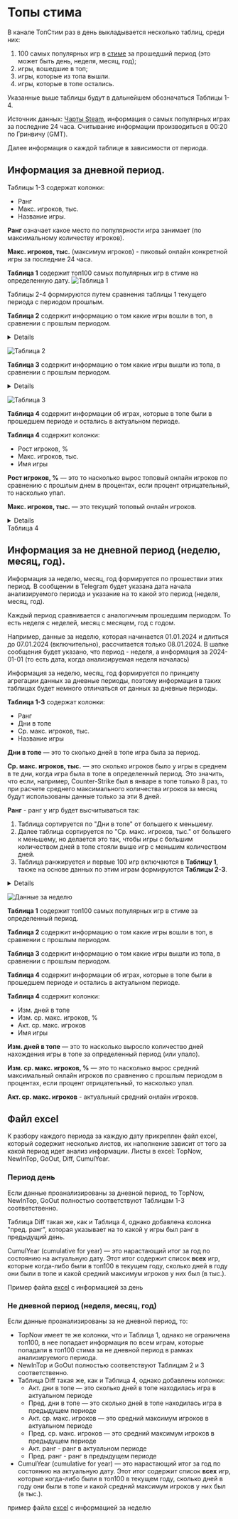 # Топы стима

В канале ТопСтим раз в день выкладывается несколько таблиц, среди них:

1. 100 самых популярных игр в [стиме](https://store.steampowered.com/charts/mostplayed) за прошедший период (это может быть день, неделя, месяц, год);
2. игры, вошедшие в топ;
3. игры, которые из топа вышли.
4. игры, которые в топе остались.

Указанные выше таблицы будут в дальнейшем обозначаться Таблицы 1-4.

Источник данных: [Чарты Steam](https://store.steampowered.com/charts/mostplayed), информация о самых популярных играх за последние 24 часа. Считывание информации производиться в 00:20 по Гринвичу (GMT).

Далее информация о каждой таблице в зависимости от периода.

## Информация за дневной период.

Таблицы 1-3 содержат колонки:

- Ранг
- Макс. игроков, тыс.
- Название игры.

**Ранг** означает какое место по популярности игра занимает (по максимальному количеству игроков).

**Макс. игроков, тыс.** (максимум игроков) - пиковый онлайн конкретной игры за последние 24 часа.

**Таблица 1** содержит топ100 самых популярных игр в стиме на определенную дату.
![Таблица 1](https://github.com/Gleb01548/TopSteamDescription/blob/main/resources/day_table_1.png)


Таблицы 2-4 формируются путем сравнения таблицы 1 текущего периода с периодом прошлым.

**Таблица 2** содержит информацию о том какие игры вошли в топ, в сравнении с прошлым периодом.
<details>
Например, 02.01.2024 в топ100 самых популярных игр не входил The Elder Scrolls® Online и Counter-Strike, однако 03.01.2024 появились в топе, что отражено в Таблице 2 за 03.01.2024. Также в этой же таблице будет указано максимальное количество игроков, игравших в The Elder Scrolls® Onlin и Counter-Strike 03.01.2024.
</details>

![Таблица 2](https://github.com/Gleb01548/TopSteamDescription/blob/main/resources/day_table_2.png)

**Таблица 3** содержит информацию о том какие игры вышли из топа, в сравнении с прошлым периодом.
<details>
Например, 02.01.2024 в топ100 самых популярных игр входили EA SPORTS™ FIFA 23 и Party Animals, однако 03.01.2024 из топа вышли, что отражено в Таблице 3 за 03.01.2024. Также в этой же таблице указано максимальное количество игроков, игравших в EA SPORTS™ FIFA 23 и Party Animals 02.01.2024 и их ранг в эту дату (то есть с каких позиций они вылетели).
</details>

![Таблица 3](https://github.com/Gleb01548/TopSteamDescription/blob/main/resources/day_table_3.png)

**Таблица 4** содержит информации об играх, которые в топе были в прошедшем периоде и остались в актуальном периоде.

**Таблица 4** содержит колонки:

- Рост игроков, %
- Макс. игроков, тыс.
- Имя игры

**Рост игроков, %** — это то насколько вырос топовый онлайн игроков по сравнению с прошлым днем в процентах, если процент отрицательный, то насколько упал.

**Макс. игроков, тыс.** — это текущий топовый онлайн игроков.

<details>
Например, 05.01.2024  у Left 4 Dead 2 пиковый онлайн был 44.2 тыс. игроков. А 06.01.2024 пиковый онлайн был уже 54.1 тыс. игроков. Таким образом, показатель «Рост игроков, %» составляет 22.6, а «Макс. игроков, тыс.» 54.1.
</details>
Таблица 4


## Информация за не дневной период (неделю, месяц, год).

Информация за неделю, месяц, год формируется по прошествии этих период. В сообщении в Telegram будет указана дата начала анализируемого периода и указание на то какой это период (неделя, месяц, год).

Каждый период сравнивается с аналогичным прошедшим периодом. То есть неделя с неделей, месяц с месяцем, год с годом.

Например, данные за неделю, которая начинается 01.01.2024 и длиться до 07.01.2024 (включительно), рассчитается только 08.01.2024. В шапке сообщения будет указано, что период - неделя, а информация за 2024-01-01 (то есть дата, когда анализируемая неделя началась)

Информация за неделю, месяц, год формируется по принципу агрегации данных за дневные периоды, поэтому информация в таких таблицах будет немного отличаться от данных за дневные периоды.

**Таблица 1-3** содержат колонки:

- Ранг
- Дни в топе
- Ср. макс. игроков, тыс.
- Название игры

**Дни в топе** — это то сколько дней в топе игра была за период.

**Ср. макс. игроков, тыс.** — это сколько игроков было у игры в среднем в те дни, когда игра была в топе в определенный период. Это значить, что если, например, Counter-Strike был в январе в топе только 8 раз, то при расчете среднего максимального количества игроков за месяц будут использованы данные только за эти 8 дней.

**Ранг** - ранг у игр будет высчитываться так:

1. Таблица сортируется по "Дни в топе" от большего к меньшему.
2. Далее таблица сортируется по "Ср. макс. игроков, тыс." от большего к меньшему, но делается это так, чтобы игры с большим количеством дней в топе стояли выше игр с меньшим количеством дней.
3. Таблица ранжируется и первые 100 игр включаются в **Таблицу 1**, также на основе данных по этим играм формируются **Таблицы 2-3**.

<details>
Например, если посмотреть на данные за неделю, которая началась 2024-01-01, то видно, что Aimlabs была в топе 7 дней, при среднем максимуме игроков в 6,6 тыс., тогда как Sea of Thieves 2023 Edition была в топе 6 дней, при среднем максимуме игроков в 19,7 тыс. Несмотря на то что средний максимум у Sea of Thieves 2023 Edition значительно больше чем у Aimlabs (где-то в 3 раза), Aimlabs выше по рейтингу, чем Sea of Thieves 2023 Edition (94 место против 95). Произошло так, потому что у Aimlabs показатель "Дни в топе" 7, а у Sea of Thieves 2023 Edition 6.

Также на скриншоте видно, что People Playground по рейтингу выше, чем Aimlabs. Несмотря на то, что дней в топе у них одинаковое количество. Так происходит, потому что у People Playground выше средний максимум, чем у Aimlabs (7,6 тыс. против 6,6 тыс.).
</details>

![Данные за неделю](https://github.com/Gleb01548/TopSteamDescription/blob/main/resources/period_2.png) 



**Таблица 1** содержит топ100 самых популярных игр в стиме за определенный период.

**Таблица 2** содержит информацию о том какие игры вошли в топ, в сравнении с прошлым периодом.

**Таблица 3** содержит информацию о том какие игры вышли из топа, в сравнении с прошлым периодом.

**Таблица 4** содержит информации об играх, которые в топе были в прошедшем периоде и остались в актуальном периоде.

**Таблица 4** содержит колонки:

- Изм. дней в топе
- Изм. ср. макс. игроков, %
- Акт. ср. макс. игроков
- Имя игры

**Изм. дней в топе** — это то насколько выросло количество дней нахождения игры в топе за определенный период (или упало).

**Изм. ср. макс. игроков, %** — это то насколько вырос средний максимальный онлайн игроков по сравнению с прошлым периодом в процентах, если процент отрицательный, то насколько упал.

**Акт. ср. макс. игроков** - актуальный средний онлайн игроков.

## Файл excel

К разбору каждого периода за каждую дату прикреплен файл excel, который содержит несколько листов, их наполнение зависит от того за какой период идет анализ информации. Листы в excel: TopNow, NewInTop, GoOut, Diff, CumulYear.

### Период день

Если данные проанализированы за дневной период, то TopNow, NewInTop, GoOut полностью соответствуют Таблицам 1-3 соответственно.

Таблица Diff такая же, как и Таблица 4, однако добавлена колонка "пред. ранг", которая указывает на то какой у игры был ранг в предыдущий день.

CumulYear (cumulative for year) — это нарастающий итог за год по состоянию на актуальную дату. Этот итог содержит список **всех** игр, которые когда-либо были в топ100 в текущем году, сколько дней в году они были в топе и какой средний максимум игроков у них был (в тыс.).

Пример файла [excel](https://github.com/Gleb01548/TopSteamDescription/blob/main/resources/day_data_2024-01-07.xlsx) с информацией за день

### Не дневной период (неделя, месяц, год)

Если данные проанализированы за не дневной период, то:

- TopNow имеет те же колонки, что и Таблица 1, однако не ограничена топ100, в нее попадает информация по всем играм, которые попадали в топ100 стима за не дневной период в рамках анализируемого периода.
- NewInTop и GoOut полностью соответствуют Таблицам 2 и 3 соответственно.
- Таблица Diff такая же, как и Таблица 4, однако добавлены колонки:
  - Акт. дни в топе — это сколько дней в топе находилась игра в актуальном периоде
  - Пред. дни в топе — это сколько дней в топе находилась игра в предыдущем периоде
  - Акт. ср. макс. игроков — это средний максимум игроков в актуальном периоде
  - Пред. ср. макс. игроков — это средний максимум игроков в предыдущем периоде
  - Акт. ранг - ранг в актуальном периоде
  - Пред. ранг - ранг в предыдущем периоде
- CumulYear (cumulative for year) — это нарастающий итог за год по состоянию на актуальную дату. Этот итог содержит список **всех** игр, которые когда-либо были в топ100 в текущем году, сколько дней в году они были в топе и какой средний максимум игроков у них был (в тыс.).

пример файла [excel](https://github.com/Gleb01548/TopSteamDescription/blob/main/resources/week_data_2024-01-08.xlsx) с информацией за неделю
 
